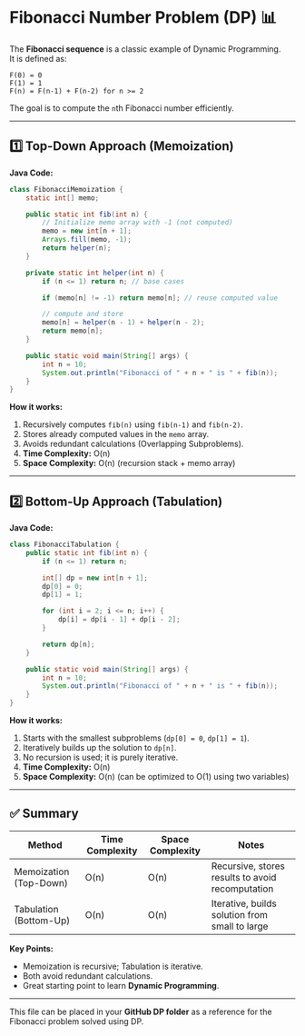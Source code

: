 # Fibonacci Number Problem (DP) 📊

The **Fibonacci sequence** is a classic example of Dynamic Programming.  
It is defined as:

```
F(0) = 0
F(1) = 1
F(n) = F(n-1) + F(n-2) for n >= 2
```

The goal is to compute the `n`th Fibonacci number efficiently.

---

## 1️⃣ Top-Down Approach (Memoization)

**Java Code:**

```java
class FibonacciMemoization {
    static int[] memo;

    public static int fib(int n) {
        // Initialize memo array with -1 (not computed)
        memo = new int[n + 1];
        Arrays.fill(memo, -1);
        return helper(n);
    }

    private static int helper(int n) {
        if (n <= 1) return n; // base cases

        if (memo[n] != -1) return memo[n]; // reuse computed value

        // compute and store
        memo[n] = helper(n - 1) + helper(n - 2);
        return memo[n];
    }

    public static void main(String[] args) {
        int n = 10;
        System.out.println("Fibonacci of " + n + " is " + fib(n));
    }
}
```

**How it works:**
1. Recursively computes `fib(n)` using `fib(n-1)` and `fib(n-2)`.  
2. Stores already computed values in the `memo` array.  
3. Avoids redundant calculations (Overlapping Subproblems).  
4. **Time Complexity:** O(n)  
5. **Space Complexity:** O(n) (recursion stack + memo array)  

---

## 2️⃣ Bottom-Up Approach (Tabulation)

**Java Code:**

```java
class FibonacciTabulation {
    public static int fib(int n) {
        if (n <= 1) return n;

        int[] dp = new int[n + 1];
        dp[0] = 0;
        dp[1] = 1;

        for (int i = 2; i <= n; i++) {
            dp[i] = dp[i - 1] + dp[i - 2];
        }

        return dp[n];
    }

    public static void main(String[] args) {
        int n = 10;
        System.out.println("Fibonacci of " + n + " is " + fib(n));
    }
}
```

**How it works:**
1. Starts with the smallest subproblems (`dp[0] = 0`, `dp[1] = 1`).  
2. Iteratively builds up the solution to `dp[n]`.  
3. No recursion is used; it is purely iterative.  
4. **Time Complexity:** O(n)  
5. **Space Complexity:** O(n) (can be optimized to O(1) using two variables)  

---

## ✅ Summary

| Method | Time Complexity | Space Complexity | Notes |
|--------|----------------|----------------|-------|
| Memoization (Top-Down) | O(n) | O(n) | Recursive, stores results to avoid recomputation |
| Tabulation (Bottom-Up) | O(n) | O(n) | Iterative, builds solution from small to large |

**Key Points:**
- Memoization is recursive; Tabulation is iterative.  
- Both avoid redundant calculations.  
- Great starting point to learn **Dynamic Programming**.  

---

This file can be placed in your **GitHub DP folder** as a reference for the Fibonacci problem solved using DP.